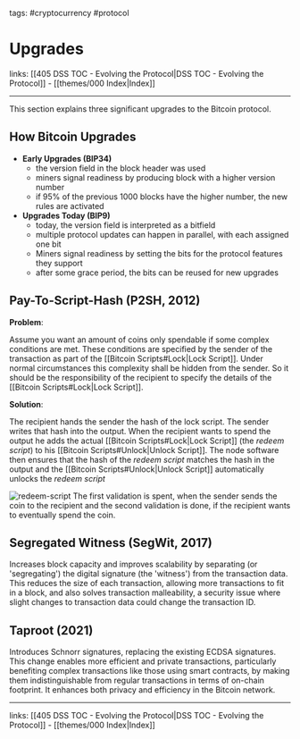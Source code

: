 tags: #cryptocurrency #protocol

# Upgrades

links: [[405 DSS TOC - Evolving the Protocol|DSS TOC - Evolving the Protocol]] - [[themes/000 Index|Index]]

---

This section explains three significant upgrades to the Bitcoin protocol.

## How Bitcoin Upgrades

- **Early Upgrades (BIP34)**
	- the version field in the block header was used
	- miners signal readiness by producing block with a higher version number
	- if 95% of the previous 1000 blocks have the higher number, the new rules are activated
- **Upgrades Today (BIP9)**
	- today, the version field is interpreted as a bitfield
	- multiple protocol updates can happen in parallel, with each assigned one bit
	- Miners signal readiness by setting the bits for the protocol features they support
	- after some grace period, the bits can be reused for new upgrades

## Pay-To-Script-Hash (P2SH, 2012)

**Problem**:

Assume you want an amount of coins only spendable if some complex conditions are met. These conditions are specified by the sender of the transaction as part of the [[Bitcoin Scripts#Lock|Lock Script]]. Under normal circumstances this complexity shall be hidden from the sender. So it should be the responsibility of the recipient to specify the details of the [[Bitcoin Scripts#Lock|Lock Script]].

**Solution**:

The recipient hands the sender the hash of the lock script. The sender writes that hash into the output. When the recipient wants to spend the output he adds the actual [[Bitcoin Scripts#Lock|Lock Script]] (the *redeem script*) to his [[Bitcoin Scripts#Unlock|Unlock Script]]. The node software then ensures that the hash of the *redeem script* matches the hash in the output and the [[Bitcoin Scripts#Unlock|Unlock Script]] automatically unlocks the *redeem script*

![redeem-script](redeem_script.png)
The first validation is spent, when the sender sends the coin to the recipient and the second validation is done, if the recipient wants to eventually spend the coin.

## Segregated Witness (SegWit, 2017)

Increases block capacity and improves scalability by separating (or 'segregating') the digital signature (the 'witness') from the transaction data. This reduces the size of each transaction, allowing more transactions to fit in a block, and also solves transaction malleability, a security issue where slight changes to transaction data could change the transaction ID.

## Taproot (2021)

Introduces Schnorr signatures, replacing the existing ECDSA signatures. This change enables more efficient and private transactions, particularly benefiting complex transactions like those using smart contracts, by making them indistinguishable from regular transactions in terms of on-chain footprint. It enhances both privacy and efficiency in the Bitcoin network.

---
links: [[405 DSS TOC - Evolving the Protocol|DSS TOC - Evolving the Protocol]] - [[themes/000 Index|Index]]